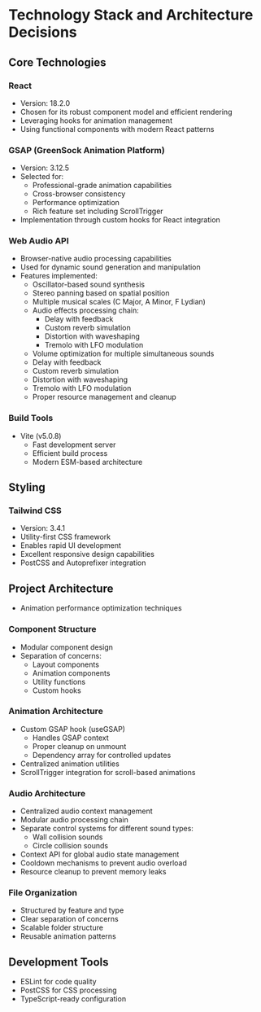 # Technology Stack and Architecture Decisions

## Core Technologies

### React
- Version: 18.2.0
- Chosen for its robust component model and efficient rendering
- Leveraging hooks for animation management
- Using functional components with modern React patterns

### GSAP (GreenSock Animation Platform)
- Version: 3.12.5
- Selected for:
  - Professional-grade animation capabilities
  - Cross-browser consistency
  - Performance optimization
  - Rich feature set including ScrollTrigger
- Implementation through custom hooks for React integration

### Web Audio API
- Browser-native audio processing capabilities
- Used for dynamic sound generation and manipulation
- Features implemented:
  - Oscillator-based sound synthesis
  - Stereo panning based on spatial position
  - Multiple musical scales (C Major, A Minor, F Lydian)
  - Audio effects processing chain:
    - Delay with feedback
    - Custom reverb simulation
    - Distortion with waveshaping
    - Tremolo with LFO modulation
  - Volume optimization for multiple simultaneous sounds
  - Delay with feedback
  - Custom reverb simulation
  - Distortion with waveshaping
  - Tremolo with LFO modulation
  - Proper resource management and cleanup

### Build Tools
- Vite (v5.0.8)
  - Fast development server
  - Efficient build process
  - Modern ESM-based architecture

## Styling
### Tailwind CSS
- Version: 3.4.1
- Utility-first CSS framework
- Enables rapid UI development
- Excellent responsive design capabilities
- PostCSS and Autoprefixer integration

## Project Architecture
- Animation performance optimization techniques

### Component Structure
- Modular component design
- Separation of concerns:
  - Layout components
  - Animation components
  - Utility functions
  - Custom hooks

### Animation Architecture
- Custom GSAP hook (useGSAP)
  - Handles GSAP context
  - Proper cleanup on unmount
  - Dependency array for controlled updates
- Centralized animation utilities
- ScrollTrigger integration for scroll-based animations

### Audio Architecture
- Centralized audio context management
- Modular audio processing chain
- Separate control systems for different sound types:
  - Wall collision sounds
  - Circle collision sounds
- Context API for global audio state management
- Cooldown mechanisms to prevent audio overload
- Resource cleanup to prevent memory leaks

### File Organization
- Structured by feature and type
- Clear separation of concerns
- Scalable folder structure
- Reusable animation patterns

## Development Tools
- ESLint for code quality
- PostCSS for CSS processing
- TypeScript-ready configuration

